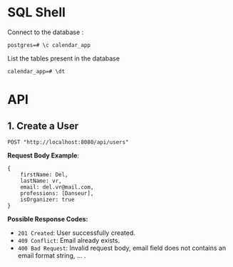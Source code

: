 # SQL Shell

Connect to the database :
```console
postgres=# \c calendar_app
```

List the tables present in the database
```console
calendar_app=# \dt
```

# API 

## 1. Create a User

```
POST "http://localhost:8080/api/users"
```

**Request Body Example**:

```
{
    firstName: Del, 
    lastName: vr, 
    email: del.vr@mail.com,
    professions: [Danseur], 
    isOrganizer: true
}
```

**Possible Response Codes:**

- `201 Created`: User successfully created.
- `409 Conflict`: Email already exists.
- `400 Bad Request`: Invalid request body, email field does not contains an email format string, ... .
